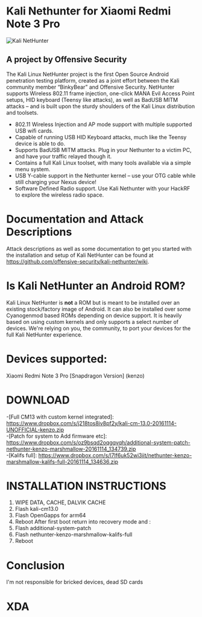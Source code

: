 # Kali Nethunter for Xiaomi Redmi Note 3 Pro
![Kali NetHunter](https://raw.githubusercontent.com/offensive-security/kali-nethunter/master/images/nethunter-git-logo.png)

## A project by Offensive Security
The Kali Linux NetHunter project is the first Open Source Android penetration testing platform, created as a joint effort between the Kali community member “BinkyBear” and Offensive Security. NetHunter supports Wireless 802.11 frame injection, one-click MANA Evil Access Point setups, HID keyboard (Teensy like attacks), as well as BadUSB MITM attacks – and is built upon the sturdy shoulders of the Kali Linux distribution and toolsets.
<ul>
<li>802.11 Wireless Injection and AP mode support with multiple supported USB wifi cards.</li>
<li>Capable of running USB HID Keyboard attacks, much like the Teensy device is able to do.</li>
<li>Supports BadUSB MITM attacks. Plug in your Nethunter to a victim PC, and have your traffic relayed though it.</li>
<li>Contains a full Kali Linux toolset, with many tools available via a simple menu system.</li>
<li>USB Y-cable support in the Nethunter kernel – use your OTG cable while still charging your Nexus device!</li>
<li>Software Defined Radio support. Use Kali Nethunter with your HackRF to explore the wireless radio space.</li>
</ul>

# Documentation and Attack Descriptions
Attack descriptions as well as some documentation to get you started with the installation and setup of Kali NetHunter can be found at https://github.com/offensive-security/kali-nethunter/wiki.

# Is Kali NetHunter an Android ROM?

Kali Linux NetHunter is **not** a ROM but is meant to be installed over an existing stock/factory image of Android. It can also be installed over some Cyanogenmod based ROMs depending on device support. It is heavily based on using custom kernels and only supports a select number of devices.
We're relying on you, the community, to port your devices for the full Kali NetHunter experience.

# Devices supported:
Xiaomi Redmi Note 3 Pro [Snapdragon Version] (kenzo)

# DOWNLOAD
-[Full CM13 with custom kernel integrated]: https://www.dropbox.com/s/j218tos8iv8pf2y/kali-cm-13.0-20161114-UNOFFICIAL-kenzo.zip<br>
-[Patch for system to Add firmware etc]: https://www.dropbox.com/s/oz9bsqd2oqgqvqh/additional-system-patch-nethunter-kenzo-marshmallow-20161114_134739.zip<br>
-[Kalifs full]: https://www.dropbox.com/s/l7lf6uk52wi3iit/nethunter-kenzo-marshmallow-kalifs-full-20161114_134636.zip<br>

# INSTALLATION INSTRUCTIONS
1) WIPE DATA, CACHE, DALVIK CACHE
2) Flash kali-cm13.0
3) Flash OpenGapps for arm64
4) Reboot
After first boot return into recovery mode and :
1) Flash additional-system-patch
2) Flash nethunter-kenzo-marshmallow-kalifs-full
3) Reboot

# Conclusion
I'm not responsible for bricked devices, dead SD cards

# XDA
